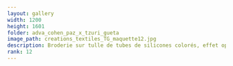 ```yaml
---
layout: gallery
width: 1200
height: 1601
folder: adva_cohen_paz_x_tzuri_gueta
image_path: creations_textiles_TG_maquette12.jpg
description: Broderie sur tulle de tubes de silicones colorés, effet optique
rank: 12
---
```

